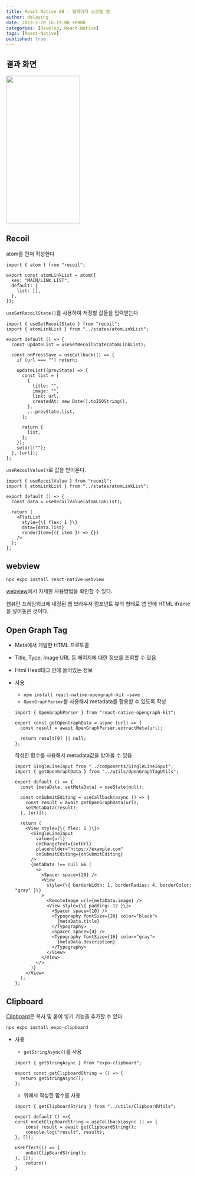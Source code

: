 ```yaml
---
title: React Native 08 - 웹페이지 스크랩 앱
author: delaying
date: 2023-2-20 16:19:00 +0900
categories: [Develop, React-Native]
tags: [React-Native]
published: true
---
```


## 결과 화면

<img src="https://user-images.githubusercontent.com/72879145/220271369-0bee4910-575e-416e-ade3-5651da2e3422.GIF" width="200" height="400">

## Recoil

atom을 먼저 작성한다

```
import { atom } from "recoil";

export const atomLinkList = atom({
  key: "MAIN/LINK_LIST",
  default: {
    list: [],
  },
});
```

`useSetRecoilState()`를 사용하여 저장할 값들을 입력받는다

```
import { useSetRecoilState } from "recoil";
import { atomLinkList } from "../states/atomLinkList";

export default () => {
  const updateList = useSetRecoilState(atomLinkList);

  const onPressSave = useCallback(() => {
    if (url === "") return;

    updateList((prevState) => {
      const list = [
        {
          title: "",
          image: "",
          link: url,
          createdAt: new Date().toISOString(),
        },
        ...prevState.list,
      ];

      return {
        list,
      };
    });
    setUrl("");
  }, [url]);
};
```

`useRecoilValue()`로 값을 받아온다.

```
import { useRecoilValue } from "recoil";
import { atomLinkList } from "../states/atomLinkList";

export default () => {
  const data = useRecoilValue(atomLinkList);

  return (
    <FlatList
      style={\{ flex: 1 }\}
      data={data.list}
      renderItem={({ item }) => {}}
    />
  );
};
```

## webview

`npx expo install react-native-webview`

[webview](https://github.com/react-native-webview/react-native-webview/blob/master/docs/Getting-Started.md)에서 자세한 사용방법을 확인할 수 있다.

웹뷰란 프레임워크에 내장된 웹 브라우저 컴포넌트 뷰의 형태로 앱 안에 HTML iframe을 넣어놓은 것이다.

## Open Graph Tag

- Meta에서 개발한 HTML 프로토콜
- Title, Type, Image URL 등 페이지에 대한 정보를 조회할 수 있음
- Html Head태그 안에 들어있는 정보
- 사용

  - `npm install react-native-opengraph-kit —save`
  - `OpenGraphParser`를 사용해서 metadata를 활용할 수 있도록 작성

  ```
  import { OpenGraphParser } from "react-native-opengraph-kit";

  export const getOpenGraphData = async (url) => {
    const result = await OpenGraphParser.extractMeta(url);

    return result[0] || null;
  };
  ```

  작성한 함수를 사용해서 metadata값을 받아올 수 있음

  ```
  import SingleLineInput from "../components/SingleLineInput";
  import { getOpenGraphData } from "../utils/OpenGraphTagUtils";

  export default () => {
    const [metaData, setMetaData] = useState(null);

    const onSubmitEditing = useCallback(async () => {
      const result = await getOpenGraphData(url);
      setMetaData(result);
    }, [url]);

    return (
      <View style={\{ flex: 1 }\}>
        <SingleLineInput
          value={url}
          onChangeText={setUrl}
          placeholder="https://example.com"
          onSubmitEditing={onSubmitEditing}
        />
        {metaData !== null && (
          <>
            <Spacer space={20} />
            <View
              style={\{ borderWidth: 1, borderRadius: 4, borderColor: "gray" }\}
            >
              <RemoteImage url={metaData.image} />
              <View style={\{ padding: 12 }\}>
                <Spacer space={10} />
                <Typography fontSize={20} color="black">
                  {metaData.title}
                </Typography>
                <Spacer space={4} />
                <Typography fontSize={16} color="gray">
                  {metaData.description}
                </Typography>
              </View>
            </View>
          </>
        )}
      </View>
    );
  };
  ```

## Clipboard

[Clipboard](https://docs.expo.dev/versions/latest/sdk/clipboard/)은 복사 및 붙여 넣기 기능을 추가할 수 있다.

`npx expo install expo-clipboard`

- 사용

  - `getStringAsync()`를 사용

  ```
  import { getStringAsync } from "expo-clipboard";

  export const getClipboardString = () => {
    return getStringAsync();
  };
  ```

  - 위에서 작성한 함수를 사용

  ```
  import { getClipboardString } from "../utils/ClipboardUtils";

  export default () =>{
  const onGetClipBoardString = useCallback(async () => {
      const result = await getClipboardString();
      console.log("result", result);
  }, []);

  useEffect(() => {
      onGetClipBoardString();
  }, []);
      return()
  }
  ```
